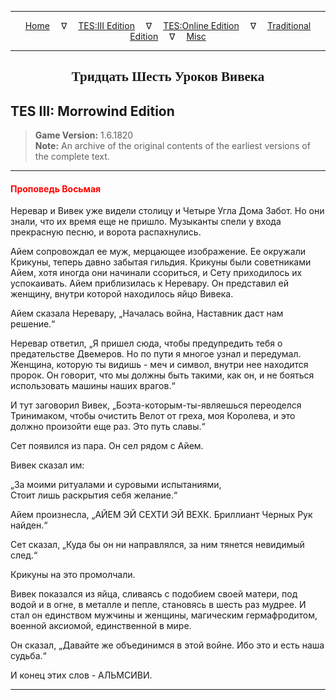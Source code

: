 
---

<!-- Jekyll Page Links -->

<center>
<a href="../../../../index.html">Home</a>
&emsp;&nabla;&emsp;
<a href="../../../index-tes3.html">TES:III Edition</a>
&emsp;&nabla;&emsp;
<a href="../../../index-teso.html">TES:Online Edition</a>
&emsp;&nabla;&emsp;
<a href="../../../index-traditional.html">Traditional Edition</a>
&emsp;&nabla;&emsp;
<a href="../../../index-misc.html">Misc</a>
</center>

<!-- Markdown Body Below: -->

---

<center>
<h2><span style="font-family:Georgia">Тридцать Шесть Уроков Вивека</span></h2>
</center>

## TES III: Morrowind Edition

> __Game Version:__ 1.6.1820\
> __Note:__ An archive of the original contents of the earliest versions of the complete text.

---

#### <span style="color:red">Проповедь Восьмая</span>

Неревар и Вивек уже видели столицу и Четыре Угла Дома Забот. Но они знали, что их время еще не пришло. Музыканты спели у входа прекрасную песню, и ворота распахнулись.

Айем сопровождал ее муж, мерцающее изображение. Ее окружали Крикуны, теперь давно забытая гильдия. Крикуны были советниками Айем, хотя иногда они начинали ссориться, и Сету приходилось их успокаивать. Айем приблизилась к Неревару. Он представил ей женщину, внутри которой находилось яйцо Вивека.

Айем сказала Неревару, „Началась война, Наставник даст нам решение.“

Неревар ответил, „Я пришел сюда, чтобы предупредить тебя о предательстве Двемеров. Но по пути я многое узнал и передумал. Женщина, которую ты видишь - меч и символ, внутри нее находится пророк. Он говорит, что мы должны быть такими, как он, и не бояться использовать машины наших врагов.“

И тут заговорил Вивек, „Боэта-которым-ты-являешься переоделся Тринимаком, чтобы очистить Велот от греха, моя Королева, и это должно произойти еще раз. Это путь славы.“

Сет появился из пара. Он сел рядом с Айем.

Вивек сказал им:

„За моими ритуалами и суровыми испытаниями,\
Стоит лишь раскрытия себя желание.“

Айем произнесла, „АЙЕМ ЭЙ СЕХТИ ЭЙ ВЕХК. Бриллиант Черных Рук найден.“

Сет сказал, „Куда бы он ни направлялся, за ним тянется невидимый след.“

Крикуны на это промолчали.

Вивек показался из яйца, сливаясь с подобием своей матери, под водой и в огне, в металле и пепле, становясь в шесть раз мудрее. И стал он единством мужчины и женщины, магическим гермафродитом, военной аксиомой, единственной в мире.

Он сказал, „Давайте же объединимся в этой войне. Ибо это и есть наша судьба.“

И конец этих слов - АЛЬМСИВИ.

---
